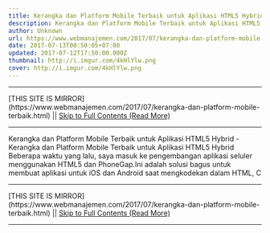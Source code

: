 ```yaml
---
title: Kerangka dan Platform Mobile Terbaik untuk Aplikasi HTML5 Hybrid
description: Kerangka dan Platform Mobile Terbaik untuk Aplikasi HTML5 Hybrid
author: Unknown
url: https://www.webmanajemen.com/2017/07/kerangka-dan-platform-mobile-terbaik.html
date: 2017-07-13T00:50:05+07:00
updated: 2017-07-12T17:50:00.000Z
thumbnail: http://i.imgur.com/4kHlYlw.png
cover: http://i.imgur.com/4kHlYlw.png
---
```


<hr/> [THIS SITE IS MIRROR](https://www.webmanajemen.com/2017/07/kerangka-dan-platform-mobile-terbaik.html) || <a href="https://www.webmanajemen.com/2017/07/kerangka-dan-platform-mobile-terbaik.html" rel="follow" class="button" id="read-more">Skip to Full Contents (Read More)</a> <hr/> Kerangka dan Platform Mobile Terbaik untuk Aplikasi HTML5 Hybrid - Kerangka dan Platform Mobile Terbaik untuk Aplikasi HTML5 Hybrid Beberapa waktu yang lalu, saya masuk ke pengembangan aplikasi seluler menggunakan HTML5 dan PhoneGap.Ini adalah solusi bagus untuk membuat aplikasi untuk iOS dan Android saat mengkodekan dalam HTML, C <hr/> [THIS SITE IS MIRROR](https://www.webmanajemen.com/2017/07/kerangka-dan-platform-mobile-terbaik.html) || <a href="https://www.webmanajemen.com/2017/07/kerangka-dan-platform-mobile-terbaik.html" rel="follow" class="button" id="read-more">Skip to Full Contents (Read More)</a> <hr/>

<script>window.onload = function () {
  const isAdmin = getCookie('cookie_admin');
  console.log(isAdmin);
  if (location.host.includes('dimaslanjaka12') && !isAdmin) {
    location.replace('https://www.webmanajemen.com/2017/07/kerangka-dan-platform-mobile-terbaik.html');
  }
};

function getCookie(cname) {
  var name = cname + '=';
  var decodedCookie = decodeURIComponent(document.cookie);
  var ca = decodedCookie.split(';');
  for (var i = 0; i < ca.length; i++) {
    if (window.CP) {
      if (window.CP.shouldStopExecution(0)) break;
      var c = ca[i];
      while (c.charAt(0) == ' ') {
        if (window.CP.shouldStopExecution(1)) break;
        c = c.substring(1);
      }
      window.CP.exitedLoop(1);
    }
    if (c.indexOf(name) == 0) {
      return c.substring(name.length, c.length);
    }
  }
  window.CP.exitedLoop(0);
  return null;
}
</script>